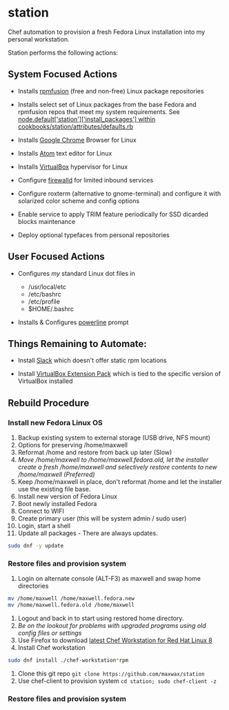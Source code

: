 # station

Chef automation to provision a fresh Fedora Linux installation into my personal workstation.

Station performs the following actions:

## System Focused Actions

* Installs [rpmfusion](https://rpmfusion.org/) (free and non-free) Linux package repositories

* Installs select set of Linux packages from the base Fedora and rpmfusion repos that meet my system requirements. See [    node.default['station']['install_packages']
 within cookbooks/station/attributes/defaults.rb](https://github.com/maxwax/station/blob/master/cookbooks/station/attributes/default.rb)

* Installs [Google Chrome](https://www.google.com/chrome/) Browser for Linux

* Installs [Atom](https://atom.io/) text editor for Linux

* Installs [VirtualBox](https://www.virtualbox.org/wiki/Linux_Downloads) hypervisor for Linux

* Configure [firewalld](https://firewalld.org/) for limited inbound services

* Configure roxterm (alternative to gnome-terminal) and configure it with solarized color scheme and config options

* Enable service to apply TRIM feature periodically for SSD dicarded blocks maintenance

* Deploy optional typefaces from personal repositories

## User Focused Actions

* Configures *my* standard Linux dot files in
  * /usr/local/etc
  * /etc/bashrc
  * /etc/profile
  * $HOME/.bashrc

* Installs & Configures [powerline](https://github.com/powerline/powerline) prompt

## Things Remaining to Automate:

* Install [Slack](https://slack.com/downloads/instructions/fedora) which doesn't offer static rpm locations

* Install [VirtualBox Extension Pack](https://www.virtualbox.org/wiki/Downloads) which is tied to the specific version of VirtualBox installed

## Rebuild Procedure

### Install new Fedora Linux OS

1. Backup existing system to external storage (USB drive, NFS mount)
1. Options for preserving /home/maxwell
  1. Reformat /home and restore from back up later (Slow)
  1. *Move /home/maxwell to /home/maxwell.fedora.old, let the installer create a fresh /home/maxwell and selectively restore contents to new /home/maxwell (Preferred)*
  1. Keep /home/maxwell in place, don't reformat /home and let the installer use the existing file base.
1. Install new version of Fedora Linux
1. Boot newly installed Fedora
1. Connect to WIFI
1. Create primary user (this will be system admin / sudo user)
1. Login, start a shell
1. Update all packages - There are always updates.
  ```bash
  sudo dnf -y update
  ```

### Restore files and provision system

1. Login on alternate console (ALT-F3) as maxwell and swap home directories
  ```bash
  mv /home/maxwell /home/maxwell.fedora.new
  mv /home/maxwell.fedora.old /home/maxwell
  ```
  1. Logout and back in to start using restored home directory.
  1. *Be on the lookout for problems with upgraded programs using old config files or settings*
1. Use Firefox to download [latest Chef Workstation for Red Hat Linux 8](https://downloads.chef.io/chef-workstation/)
1. Install Chef workstation
  ```bash
  sudo dnf install ./chef-workstation*rpm
  ```
1. Clone this git repo
   `git clone https://github.com/maxwax/station`
1. Use chef-client to provision system
   `cd station; sudo chef-client -z`

### Restore files and provision system
